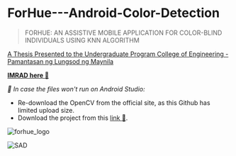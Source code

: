 # ForHue---Android-Color-Detection
> FORHUE: AN ASSISTIVE MOBILE APPLICATION FOR COLOR-BLIND INDIVIDUALS USING KNN ALGORITHM

[A Thesis Presented to the Undergraduate Program College of Engineering - Pamantasan ng Lungsod ng Maynila](https://drive.google.com/file/d/1WpQMIpsNZlyxZs05NvLLL1CE_Y2BCx9k/view?usp=sharing)

**[IMRAD here :page_facing_up: ](https://docs.google.com/document/d/1vqARdI6yBQZBATjex6GcxX5BubQZ3lc1/edit?usp=sharing&ouid=106402784497293863565&rtpof=true&sd=true)**

_:pushpin: In case the files won't run on Android Studio:_
- Re-download the OpenCV from the official site, as this Github has limited upload size.
- Download the project from this [link :file_folder:](https://drive.google.com/file/d/1f2DJxkod-ZIQ9bh5R_NlbtUzAqkCv1Nx/view?usp=sharing).
  
![forhue_logo](https://github.com/rskl1999/ForHue---Android-Color-Detection/assets/127722354/127752c2-288c-4f55-a475-369442724d02)

![SAD](https://github.com/rskl1999/ForHue---Android-Color-Detection/assets/127722354/e7923350-648f-419d-af58-59cc9b4b5a08)
